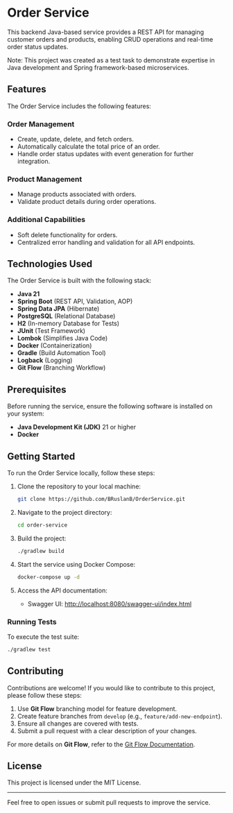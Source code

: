 # Order Service

This backend Java-based service provides a REST API for managing customer orders and products, enabling CRUD operations and real-time order status updates.

Note: This project was created as a test task to demonstrate expertise in Java development and Spring framework-based microservices. 

## Features

The Order Service includes the following features:

### Order Management
- Create, update, delete, and fetch orders.
- Automatically calculate the total price of an order.
- Handle order status updates with event generation for further integration.

### Product Management
- Manage products associated with orders.
- Validate product details during order operations.

### Additional Capabilities
- Soft delete functionality for orders.
- Centralized error handling and validation for all API endpoints.

## Technologies Used

The Order Service is built with the following stack:
- **Java 21**
- **Spring Boot** (REST API, Validation, AOP)
- **Spring Data JPA** (Hibernate)
- **PostgreSQL** (Relational Database)
- **H2** (In-memory Database for Tests)
- **JUnit** (Test Framework)
- **Lombok** (Simplifies Java Code)
- **Docker** (Containerization)
- **Gradle** (Build Automation Tool)
- **Logback** (Logging)
- **Git Flow** (Branching Workflow)

## Prerequisites

Before running the service, ensure the following software is installed on your system:
- **Java Development Kit (JDK)** 21 or higher
- **Docker**

## Getting Started

To run the Order Service locally, follow these steps:

1. Clone the repository to your local machine:
   ```bash
   git clone https://github.com/BRuslanB/OrderService.git

2. Navigate to the project directory:
   ```bash
   cd order-service
   ```

3. Build the project:
   ```bash
   ./gradlew build
   ```

4. Start the service using Docker Compose:
   ```bash
   docker-compose up -d
   ```

5. Access the API documentation:
   - Swagger UI: [http://localhost:8080/swagger-ui/index.html](http://localhost:8080/swagger-ui/index.html)

### Running Tests

To execute the test suite:

```bash
./gradlew test
```

## Contributing

Contributions are welcome! If you would like to contribute to this project, please follow these steps:

1. Use **Git Flow** branching model for feature development.
2. Create feature branches from `develop` (e.g., `feature/add-new-endpoint`).
3. Ensure all changes are covered with tests.
4. Submit a pull request with a clear description of your changes.

For more details on **Git Flow**, refer to the [Git Flow Documentation](https://nvie.com/posts/a-successful-git-branching-model/).

## License

This project is licensed under the MIT License.

---

Feel free to open issues or submit pull requests to improve the service.
